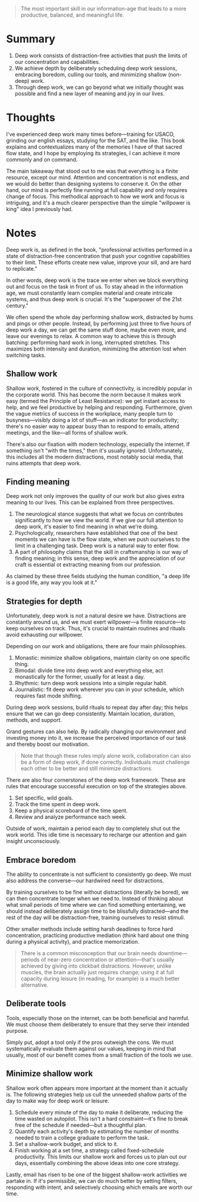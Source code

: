 > The most important skill in our information-age that leads to a more productive, balanced, and meaningful life.

# Summary
1. Deep work consists of distraction-free activities that push the limits of our concentration and capabilities.
2. We achieve depth by deliberately scheduling deep work sessions, embracing boredom, culling our tools, and minimizing shallow (non-deep) work.
3. Through deep work, we can go beyond what we initially thought was possible and find a new layer of meaning and joy in our lives.

# Thoughts
I've experienced deep work many times before—training for USACO, grinding our english essays, studying for the SAT, and the like. This book explains and contextualizes many of the memories I have of that sacred flow state, and I hope by employing its strategies, I can achieve it more commonly and on command.

The main takeaway that stood out to me was that everything is a finite resource, except our mind. Attention and concentration is not endless, and we would do better than designing systems to conserve it. On the other hand, our mind is perfectly fine running at full capability and only requires change of focus. This methodical approach to how we work and focus is intriguing, and it's a much clearer perspective than the simple "willpower is king" idea I previously had.

# Notes
Deep work is, as defined in the book, "professional activities performed in a state of distraction-free concentration that push your cognitive capabilities to their limit. These efforts create new value, improve your sill, and are hard to replicate."

In other words, deep work is the trace we enter when we block everything out and focus on the task in front of us. To stay ahead in the information age, we must constantly learn complex material and create intricate systems, and thus deep work is crucial. It's the "superpower of the 21st century."

We often spend the whole day performing shallow work, distracted by hums and pings or other people. Instead, by performing just three to five hours of deep work a day, we can get the same stuff done, maybe even more, and leave our evenings to relax. A common way to achieve this is through batching: performing hard work in long, interrupted stretches. This maximizes both intensity and duration, minimizing the attention lost when switching tasks.

## Shallow work
Shallow work, fostered in the culture of connectivity, is incredibly popular in the corporate world. This has become the norm because it makes work easy (termed the Principle of Least Resistance): we get instant access to help, and we feel productive by helping and responding. Furthermore, given the vague metrics of success in the workplace, many people turn to busyness—visibly doing a lot of stuff—as an indicator for productivity; there's no easier way to appear busy than to respond to emails, attend meetings, and the like—all forms of shallow work.

There's also our fixation with modern technology, especially the internet. If something isn't "with the times," then it's usually ignored. Unfortunately, this includes all the modern distractions, most notably social media, that ruins attempts that deep work.

## Finding meaning
Deep work not only improves the quality of our work but also gives extra meaning to our lives. This can be explained from three perspectives.
1. The neurological stance suggests that what we focus on contributes significantly to how we view the world. If we give our full attention to deep work, it's easier to find meaning in what we're doing.
2. Psychologically, researchers have established that one of the best moments we can have is the flow state, when we push ourselves to the limit in a challenging task. Deep work is a natural way to enter flow.
3. A part of philosophy claims that the skill in craftsmanship is our way of finding meaning; in this sense, deep work and the appreciation of our craft is essential ot extracting meaning from our profession.

As claimed by these three fields studying the human condition, "a deep life is a good life, any way you look at it."

## Strategies for depth
Unfortunately, deep work is not a natural desire we have. Distractions are constantly around us, and we must exert willpower—a finite resource—to keep ourselves on track. Thus, it's crucial to maintain routines and rituals avoid exhausting our willpower.

Depending on our work and obligations, there are four main philosophies.
1. Monastic: minimize shallow obligations, maintain clarity on one specific thing.
2. Bimodal: divide time into deep work and everything else, act monastically for the former, usually for at least a day.
3. Rhythmic: turn deep work sessions into a simple regular habit.
4. Journalistic: fit deep work wherever you can in your schedule, which requires fast mode shifting.

During deep work sessions, build rituals to repeat day after day; this helps ensure that we can go deep consistently. Maintain location, duration, methods, and support.

Grand gestures can also help. By radically changing our environment and investing money into it, we increase the perceived importance of our task and thereby boost our motivation.

> Note that though these rules imply alone work, collaboration can also be a form of deep work, if done correctly. Individuals must challenge each other to be better and still minimize distractions.

There are also four cornerstones of the deep work framework. These are rules that encourage successful execution on top of the strategies above.
1. Set specific, wild goals.
2. Track the time spent in deep work.
3. Keep a physical scoreboard of the time spent.
4. Review and analyze performance each week.

Outside of work, maintain a period each day to completely shut out the work world. This idle time is necessary to recharge our attention and gain insight unconsciously.

## Embrace boredom
The ability to concentrate is not sufficient to consistently go deep. We must also address the converse—our hardwired need for distractions.

By training ourselves to be fine without distractions (literally be bored), we can then concentrate longer when we need to. Instead of thinking about what small periods of time where we can find something entertaining, we should instead deliberately assign time to be blissfully distracted—and the rest of the day will be distraction-free, training ourselves to resist stimuli.

Other smaller methods include setting harsh deadlines to force hard concentration, practicing productive mediation (think hard about one thing during a physical activity), and practice memorization.

> There is a common misconception that our brain needs downtime—periods of near-zero concentration or attention—that's usually achieved by giving into clickbait distractions. However, unlike muscles, the brain actually just requires change; using it at full capacity during leisure (in reading, for example) is a much better alternative.

## Deliberate tools
Tools, especially those on the internet, can be both beneficial and harmful. We must choose them deliberately to ensure that they serve their intended purpose.

Simply put, adopt a tool only if the pros outweigh the cons. We must systematically evaluate them against our values, keeping in mind that usually, most of our benefit comes from a small fraction of the tools we use.

## Minimize shallow work
Shallow work often appears more important at the moment than it actually is. The following strategies help us cull the unneeded shallow parts of the day to make way for deep work or leisure.
1. Schedule every minute of the day to make it deliberate, reducing the time wasted on autopilot. This isn't a hard constraint—it's fine to break free of the schedule if needed—but a thoughtful plan.
2. Quantify each activity's depth by estimating the number of months needed to train a college graduate to perform the task.
3. Set a shallow-work budget, and stick to it.
4. Finish working at a set time, a strategy called fixed-schedule productivity. This limits our shallow work and forces us to plan out our days, essentially combining the above ideas into one core strategy.

Lastly, email has risen to be one of the biggest shallow-work activities we partake in. If it's permissible, we can do much better by setting filters, responding with intent, and selectively choosing which emails are worth our time.
